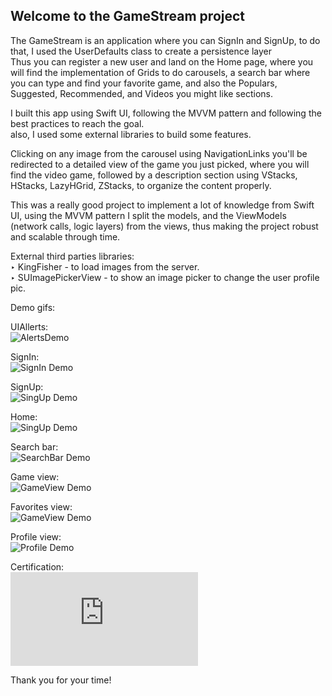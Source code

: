 ## Welcome to the GameStream project <br>

The GameStream is an application where you can SignIn and SignUp, to do that, I used the UserDefaults class to create a persistence layer <br>
Thus you can register a new user and land on the Home page, where you will find the implementation of Grids to do carousels, a search bar where you can type and find your favorite game, and also the Populars, Suggested, Recommended, and Videos you might like sections. <br>


I built this app using Swift UI, following the MVVM pattern and following the best practices to reach the goal.<br>
also, I used some external libraries to build some features. <br>


Clicking on any image from the carousel using NavigationLinks you'll be redirected to a detailed view of the game you just picked, where you will find the video game, followed by a description section using VStacks, HStacks, LazyHGrid, ZStacks, to organize the content properly. <br>

This was a really good project to implement a lot of knowledge from Swift UI, using the MVVM pattern I split the models, and the ViewModels (network calls, logic layers) from the views, thus making the project robust and scalable through time. <br>


External third parties libraries: <br>
‣ KingFisher - to load images from the server. <br>
‣ SUImagePickerView - to show an image picker to change the user profile pic. <br>


Demo gifs: <br>

UIAllerts:<br>
![AlertsDemo](https://github.com/untalsebastianb/iOSPortfolioProjects/blob/main/GameStream/UIAllertsDemo.gif) <br>

SignIn: <br>
![SignIn Demo](https://github.com/untalsebastianb/iOSPortfolioProjects/blob/main/GameStream/SignInDemo.gif)<br>

SignUp:<br>
![SingUp Demo](https://github.com/untalsebastianb/iOSPortfolioProjects/blob/main/GameStream/SignUpDemo.gif)<br>

Home:<br>
![SingUp Demo](https://github.com/untalsebastianb/iOSPortfolioProjects/blob/main/GameStream/HomeSlidesDemo.gif)<br>

Search bar:<br>
![SearchBar Demo](https://github.com/untalsebastianb/iOSPortfolioProjects/blob/main/GameStream/SearchBarDemi.gif)<br>

Game view:<br>
![GameView Demo](https://github.com/untalsebastianb/iOSPortfolioProjects/blob/main/GameStream/GamesDemo.gif)<br>

Favorites view:<br>
![GameView Demo](https://github.com/untalsebastianb/iOSPortfolioProjects/blob/main/GameStream/FavoritesDemo.gif)<br>

Profile view:<br>
![Profile Demo](https://github.com/untalsebastianb/iOSPortfolioProjects/blob/main/GameStream/ProfileDemo.gif)<br>

Certification:<br>
![Certification](https://github.com/untalsebastianb/iOSPortfolioProjects/blob/main/GameStream/diploma-swiftui-apps-ios.pdf)<br>

Thank you for your time!






